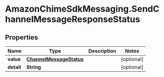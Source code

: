 # AmazonChimeSdkMessaging.SendChannelMessageResponseStatus

## Properties

Name | Type | Description | Notes
------------ | ------------- | ------------- | -------------
**value** | [**ChannelMessageStatus**](ChannelMessageStatus.md) |  | [optional] 
**detail** | **String** |  | [optional] 


